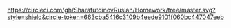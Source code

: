 https://circleci.com/gh/SharafutdinovRuslan/Homework/tree/master.svg?style=shield&circle-token=663cba5416c3109b4eede9101f060bc447047eeb
